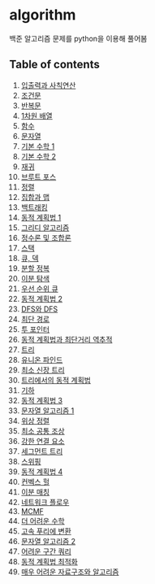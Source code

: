 # algorithm
백준 알고리즘 문제를 python을 이용해 풀어봄

## Table of contents
1. [입출력과 사칙연산](https://github.com/cv-jaeha/algorithm/tree/main/1.%20%EC%9E%85%EC%B6%9C%EB%A0%A5%EA%B3%BC%20%EC%82%AC%EC%B9%99%EC%97%B0%EC%82%B0)
2. [조건문](https://github.com/cv-jaeha/algorithm/tree/main/2.%20if%EB%AC%B8)
3. [반복문](https://github.com/cv-jaeha/algorithm/tree/main/3.%20for%EB%AC%B8)
4. [1차원 배열]()
5. [함수]()
6. [문자열]()
7. [기본 수학 1]()
8. [기본 수학 2]()
9. [재귀]()
10. [브루트 포스]()
11. [정렬]()
12. [집합과 맵]()
13. [백트래킹]()
14. [동적 계획법 1]()
15. [그리디 알고리즘]()
16. [정수론 및 조합론]()
17. [스택]()
18. [큐, 덱]()
19. [분할 정복]()
20. [이분 탐색]()
21. [우선 순위 큐]()
22. [동적 계획법 2]()
23. [DFS와 DFS]()
24. [최단 경로]()
25. [투 포인터]()
26. [동적 계획법과 최단거리 역추적]()
27. [트리]()
28. [유니온 파인드]()
29. [최소 신장 트리]()
30. [트리에서의 동적 계획법]()
31. [기하]()
32. [동적 계획법 3]()
33. [문자열 알고리즘 1]()
34. [위상 정렬]()
35. [최소 공통 조상]()
36. [강한 연결 요소]()
37. [세그먼트 트리]()
38. [스위핑]()
39. [동적 계획법 4]()
40. [컨벡스 헐]()
41. [이분 매칭]()
42. [네트워크 플로우]()
43. [MCMF]()
44. [더 어려운 수학]()
45. [고속 푸리에 변환]()
46. [문자열 알고리즘 2]()
47. [어려운 구간 쿼리]()
48. [동적 계획법 최적화]()
49. [매우 어려운 자료구조와 알고리즘]()